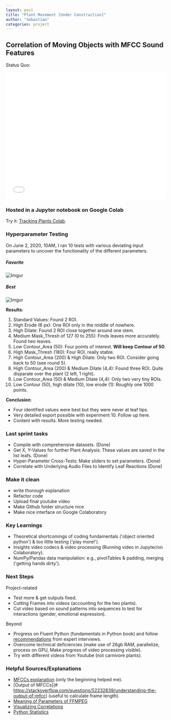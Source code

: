 ```yaml
---
layout: post
title: "Plant Movement [Under Construction]"
author: "Sebastian"
categories: project
---
```


## Correlation of Moving Objects with MFCC Sound Features

Status Quo:

<iframe width="100%" height="400" src="xx_long video hosted on youtube " frameborder="0" allow="accelerometer; autoplay; encrypted-media; gyroscope; picture-in-picture" allowfullscreen></iframe>

### Hosted in a Jupyter notebook on Google Colab
Try it: [Tracking Plants Colab](https://github.com/plantions/video-edge-extractor/).

### Hyperparameter Testing

On June 2, 2020, 10AM, I ran 10 tests with various deviating input parameters to uncover the functionality of the different parameters.

##### Favorite

![Imgur](https://i.imgur.com/fe5HRlD.png)

##### Best

![Imgur](https://i.imgur.com/udilLsM.png)

__Results__:
1. Standard Values: Found 2 ROI.
2. High Erode (6 px): One ROI only in the middle of nowhere.
3. High Dilate: Found 2 ROI close together around one stem.
4. Medium Mask_Thresh of 127 (0 to 255): Finds leaves more accurately. Found two leaves.
5. Low Contour_Area (50): Four points of interest. __Will keep Contour of 50__.
6. High Mask_Thresh (180): Four ROI, really stable.
7. High Contour_Area (200) & High Dilate: Only two ROI. Consider going back to 50 (see round 5).
8. High Contour_Area (200) & Medium Dilate (4,4): Found three ROI. Quite disparate over the plant (2 left, 1 right).
9. Low Contour_Area (50) & Medium Dilate (4,4): Only two very tiny ROIs.
10. Low Contour (50), high dilate (10), low erode (1): Roughly one 1000 points.

__Conclusion__:
- Four identified values were best but they were never at leaf tips.
- Very detailed export possible with experiment 10. Follow up here.
- Content with results. More testing needed.

### Last sprint tasks
- Compile with comprehensive datasets. (Done)
- Get X, Y-Values for further Plant Analysis: These values are saved in the list leafs. (Done)
- Hyper-Parameter Cross-Tests: Make sliders to set parameters. (Done)
- Correlate with Underlying Audio Files to Identify Leaf Reactions (Done)

### Make it clean
- write thorough explanation
- Refactor code
- Upload final youtube video
- Make Github folder structure nice
- Make nice interface on Google Colaboratory

### Key Learnings
- Theoretical shortcomings of coding fundamentals ('object oriented python') & too little testing ('play more!').
- Insights video codecs & video processing (Running video in Jupyter/on Colaboratory).
- NumPy/Pandas data manipulation: e.g., pivotTables & padding, merging ('getting hands dirty').

### Next Steps

Project-related
- Test more & get outputs fixed.
- Cutting Frames into videos (accounting for the two plants).
- Cut video based on sound patterns into sequences to test for interactions (gender,  emotional expression).

Beyond
- Progress on Fluent Python (fundamentals in Python book) and follow [recommendations](https://seduerr91.github.io/blog/experts) from expert interviews.
- Overcome technical deficiencies (make use of 26gb RAM, parallelize, process on GPU, Make progress of video processing visible).
- Try with different videos from Youtube (not carnivore plants).

### Helpful Sources/Explanations

- [MFCCs explanation](https://towardsdatascience.com/how-i-understood-what-features-to-consider-while-training-audio-files-eedfb6e9002b) (only the beginning helped me).
- [Output of MFCCs](# https://stackoverflow.com/questions/52232839/understanding-the-output-of-mfcc) (useful to calculate frame length).
- [Meaning of Parameters of FFMPEG](https://stackoverflow.com/questions/9913032/how-can-i-extract-audio-from-video-with-ffmpeg)
- [Visualizing Correlations](https://towardsdatascience.com/better-heatmaps-and-correlation-matrix-plots-in-python-41445d0f2bec)
- [Python Statistics](https://scipy-lectures.org/packages/statistics/index.html)
